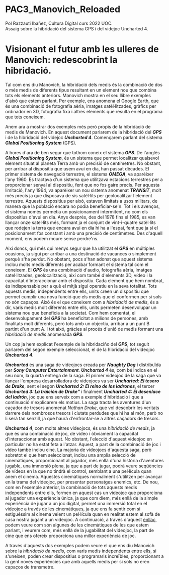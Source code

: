# PAC3_Manovich_Reloaded
Pol Razzauti Ibañez, Cultura Digital curs 2022 UOC.  
Assaig sobre la hibridació del sistema GPS i del videjoc Uncharted 4.  
  
# Visionant el futur amb les ulleres de Manovich: redescobrint la hibridació.  
  
Tal com ens diu Manovich, la hibridació dels medis és la combinació de dos o més medis de diferents tipus resultant en un element nou que combina tots els elements anteriors. Manovich mostra en el seu llibre exemples d'això que estem parlant. Per exemple, ens anomena el Google Earth, que és una combinació de fotografia aèria, imatges satèl·litzades, gràfics per ordinador en 3D, fotografia fixa i altres elements que resulta en el programa que tots coneixem.  

Anem ara a mostrar dos exemples més però propis de la hibridació de medis de Manovich. En aquest document parlarem de la hibridació del ***GPS*** i de la hibridació del videjoc ***Uncharted 4***. Començarem parlant del sistema ***Global Positioning System*** (GPS).

A hores d'ara de ben segur que tothom coneix el sistema ***GPS***. De l'anglès ***Global Positioning System***, és un sistema que permet localitzar qualsevol element situat al planeta Terra amb un precisió de centímetres. No obstant, per arribar al dispositiu que usem avui en dia, han passat dècades. El primer sistema de navegació terrestre, el sistema ***OMEGA***, va aparèixer l'any 1960. Es tractava d'un sistema que utilitzava estacions terrestres per a proporcionar senyal al dispositiu, fent que no fos gaire precís. Per aquesta limitació, l'any 1964, va aparèixer un nou sistema anomenat ***TRANSIT***, molt més precís ja que disposava de sis satèl·lits per geolocalitzar l'element terrestre. Aquests dispositius per això, estaven limitats a usos militars, de manera que la població encara no podia beneficiar-se'n. Tot i els avenços, el sistema només permetia un posicionament intermitent, no com els dispositius d'avui en dia. Anys després, des del 1978 fins el 1985, es van llançar onze satèl·lits més, formant ja el conjunt de vint-i-quatre satèl·lits que rodejen la terra que encara avui en dia hi ha a l'espai, fent que ja sí el posicionament fos constant i amb una precisió de centímetres. Des d'aquell moment, ens podem moure sense perdre'ns. 

Així doncs, qui més qui menys segur que ha utilitzat el ***GPS*** en múltiples ocasions, ja sigui per arribar a una destinació de vacances o simplement perquè s'ha perdut. No obstant, pocs s'han adonat que aquest sistema inclou molts medis diferents per acabar formant el sistema tal com el coneixem. El ***GPS*** és una combinació d'audio, fotografia aèria, imatges satel·litzades, geolocalització, així com també d'elements 3D, vídeo i la capacitat d'interaccionar amb el dispositiu. Cada element que hem nombrat, és indispensable per a què el mitjà sigui operatiu en la seva totalitat. Tots aquests medis, independents entre ells, units creen un dispositiu que permet cumplir una nova funció que els medis que el conformen per si sols no són capaços. Aixó és el que coneixem com a *hibridació de medis*, és a dir, varis medis molt diferents entre ells, units permeten desenvolupar un sistema nou que beneficia a la societat. Com hem comentat, el desenvolupament del ***GPS*** ha beneficitat a milions de persones, amb finalitats molt diferents, però tots amb un objectiu, arribar a un punt B partint d'un punt A. I tot aixó, gràcies al procés d'unió de medis formant una *hibridació de medis* anomenada ***GPS***.

Un cop ja hem explicat l'exemple de la hibridaciño del ***GPS***, tot seguit parlarem del segon exemple seleccionat, el de la hibridació del videojoc ***Uncharted 4***.

***Uncharted*** és una saga de videojocs creada per ***Naughty Dog*** i distribuïda per ***Sony Computer Entertainment***. ***Uncharted 4*** és, com bé indica en el seu nom, la quarta entrega de la saga. El primer videojoc de la saga que va llançar l'empresa desarrolladora de videojocs va ser ***Uncharted: El tesoro de Drake***, sent el segon ***Uncharted 2: El reino de los ladrones***, el tercer ***Uncharted 3: La traición de Drake"*** i finalment ***Uncharted 4: El desenlace del ladrón***, joc que ens serveix com a exemple d'hibridació i que a continuació n'explicarem els motius. La saga tracta les aventures d'un caçador de tresors anomenat *Nathan Drake*, que vol descobrir les veritats darrere dels nombrosos tresors i ciutats perdudes que hi ha al món, però no li serà tan senzill, ja que haurà d'enfrontar-se a altres caçadors de tresors.

***Uncharted 4***, com molts altres videojocs, és una *hibridació de medis*, ja que és una combinació de joc, de vídeo i òbviament la capacitat d'interaccionar amb aquest. No obstant, l'elecció d'aquest videojoc en particular no ha estat feta a l'atzar. Aquest, a part de la combinació de joc i vídeo també inclou cine. La majoria de videojocs d'aquesta saga, però sobretot el que hem seleccionat, inclou una amplia selecció de cinemàtiques, proporcionant al jugador, més enllà d'una història d'aventures jugable, una immersió plena, ja que a part de jugar, podrà veure seqüències de vídeos en la que no tindrà el control, semblant a una pel·lícula quan anem el cinema. Aquestes cinemàtiques normalment s'utilitzen per avançar en la trama del videojoc, per presentar personatges enemics, etc. De nou, com en l'exemple anterior, la combinació de tots aquests medis independents entre ells, formen en aquest cas un videojoc que proporciona al jugador una experiència única, ja que com diem, més enllà de la simple experiència de jugar a un joc digital, permet una immersió total en el videojoc a través de les cinemàtiques, ja que ens fa sentir com si estiguéssim al cinema veient un pel·lícula quan en realitat estem al sofà de casa nostra jugant a un videojoc. A continuació, a través d'aquest [enllaç](https://www.youtube.com/watch?v=34GJ9ZMAKqA&ab_channel=PlayStationEspa%C3%B1a), podem veure com són algunes de les cinemàtiques de les que estem parlant, i veurem com, més enllà de la jugabilitat del videojoc, la part de cine que ens ofereix proporciona una millor experiència de joc.

A través d'aquests dos exemples podem veure el que ens diu Manovich sobre la *hibridació de medis*, com varis medis independents entre ells, si s'uneixen, poden crear dispositius o programaris increïbles, proporcionant a la gent noves experiències que amb aquells medis per si sols no eren capaços de transmetre.
